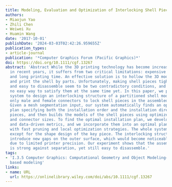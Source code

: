 ```yaml
---
title: Modeling, Evaluation and Optimization of Interlocking Shell Pieces
authors:
- Miaojun Yao
- Zhili Chen
- Weiwei Xu
- Huamin Wang
date: '2017-10-01'
publishDate: '2024-03-03T02:42:26.959655Z'
publication_types:
- article-journal
publication: '*Computer Graphics Forum (Pacific Graphics)*'
doi: https://doi.org/10.1111/cgf.13267
abstract: 'Abstract While the 3D printing technology has become increasingly popular
  in recent years, it suffers from two critical limitations: expensive printing material
  and long printing time. An effective solution is to hollow the 3D model into a shell
  and print the shell by parts. Unfortunately, making shell pieces tightly assembled
  and easy to disassemble seem to be two contradictory conditions, and there exists
  no easy way to satisfy them at the same time yet. In this paper, we present a computational
  system to design an interlocking structure of a partitioned shell model, which uses
  only male and female connectors to lock shell pieces in the assembled configuration.
  Given a mesh segmentation input, our system automatically finds an optimal installation
  plan specifying both the installation order and the installation directions of the
  pieces, and then builds the models of the shell pieces using optimized shell thickness
  and connector sizes. To find the optimal installation plan, we develop simulation-based
  and data-driven metrics, and we incorporate them into an optimal plan search algorithm
  with fast pruning and local optimization strategies. The whole system is automatic,
  except for the shape design of the key piece. The interlocking structure does not
  introduce new gaps on the outer surface, which would become noticeable inevitably
  due to limited printer precision. Our experiment shows that the assembled object
  is strong against separation, yet still easy to disassemble.'
tags:
- 'I.3.5 Computer Graphics: Computational Geometry and Object Modeling—Physically
  based modeling'
links:
- name: URL
  url: https://onlinelibrary.wiley.com/doi/abs/10.1111/cgf.13267
---
```


